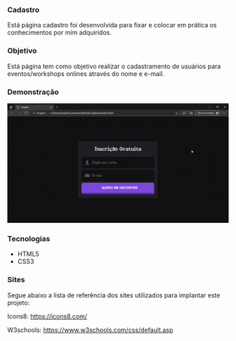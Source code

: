 ### Cadastro
 
Está página cadastro foi desenvolvida para fixar e colocar em prática os conhecimentos por mim adquiridos.

### Objetivo

Está página tem como objetivo realizar o cadastramento de usuários para eventos/workshops onlines através do nome e e-mail.

### Demonstração

![Screenshot](./assets/cadastro.gif)

### Tecnologias

* HTML5
* CSS3

### Sites

Segue abaixo a lista de referência dos sites utilizados para implantar este projeto:

Icons8: https://icons8.com/

W3schools: https://www.w3schools.com/css/default.asp

